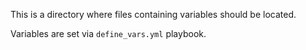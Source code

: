 This is a directory where files containing variables should be located.

Variables are set via `define_vars.yml` playbook.
